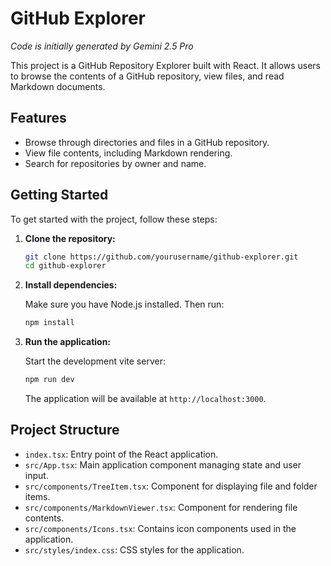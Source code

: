 # GitHub Explorer

_Code is initially generated by Gemini 2.5 Pro_

This project is a GitHub Repository Explorer built with React. It allows users to browse the contents of a GitHub repository, view files, and read Markdown documents.

## Features

- Browse through directories and files in a GitHub repository.
- View file contents, including Markdown rendering.
- Search for repositories by owner and name.

## Getting Started

To get started with the project, follow these steps:

1. **Clone the repository:**

   ```bash
   git clone https://github.com/yourusername/github-explorer.git
   cd github-explorer
   ```

2. **Install dependencies:**

   Make sure you have Node.js installed. Then run:

   ```bash
   npm install
   ```

3. **Run the application:**

   Start the development vite server:

   ```bash
   npm run dev
   ```

   The application will be available at `http://localhost:3000`.

## Project Structure

- `index.tsx`: Entry point of the React application.
- `src/App.tsx`: Main application component managing state and user input.
- `src/components/TreeItem.tsx`: Component for displaying file and folder items.
- `src/components/MarkdownViewer.tsx`: Component for rendering file contents.
- `src/components/Icons.tsx`: Contains icon components used in the application.
- `src/styles/index.css`: CSS styles for the application.
